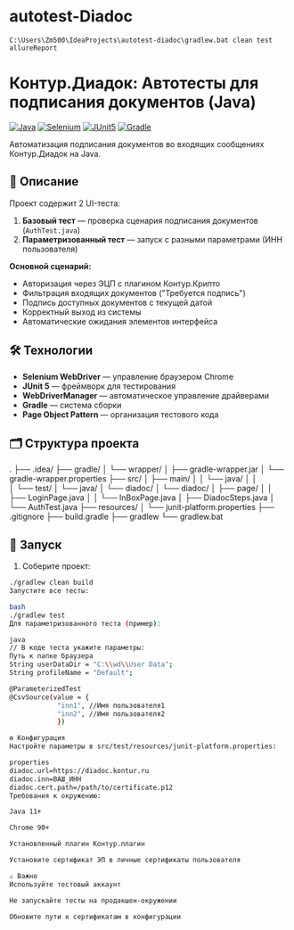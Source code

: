 # autotest-Diadoc
```shell
C:\Users\Zm500\IdeaProjects\autotest-diadoc\gradlew.bat clean test allureReport

```
# Контур.Диадок: Автотесты для подписания документов (Java)

[![Java](https://img.shields.io/badge/Java-11%2B-blue)](https://www.java.com/)
[![Selenium](https://img.shields.io/badge/Selenium-4.0%2B-orange)](https://www.selenium.dev/)
[![JUnit5](https://img.shields.io/badge/JUnit5-5.8%2B-green)](https://junit.org/junit5/)
[![Gradle](https://img.shields.io/badge/Gradle-7.5%2B-yellow)](https://gradle.org/)

Автоматизация подписания документов во входящих сообщениях Контур.Диадок на Java.

## 📝 Описание
Проект содержит 2 UI-теста:
1. **Базовый тест** — проверка сценария подписания документов (`AuthTest.java`)
2. **Параметризованный тест** — запуск с разными параметрами (ИНН пользователя)

**Основной сценарий:**
- Авторизация через ЭЦП с плагином Контур.Крипто
- Фильтрация входящих документов ("Требуется подпись")
- Подпись доступных документов с текущей датой
- Корректный выход из системы
- Автоматические ожидания элементов интерфейса

## 🛠 Технологии
- **Selenium WebDriver** — управление браузером Chrome
- **JUnit 5** — фреймворк для тестирования
- **WebDriverManager** — автоматическое управление драйверами
- **Gradle** — система сборки
- **Page Object Pattern** — организация тестового кода

## 🗂 Структура проекта
.
├── .idea/
├── gradle/
│   └── wrapper/
│       ├── gradle-wrapper.jar
│       └── gradle-wrapper.properties
├── src/
│   ├── main/
│   │   └── java/
│   │       
│   └── test/
│       └── java/
│           └── diadoc/
│               └── diadoc/
│                      ├── page/ 
│                      │   ├── LoginPage.java
│                      │   └── InBoxPage.java
│                      ├── DiadocSteps.java
│                      └── AuthTest.java
├── resources/
│   └── junit-platform.properties
├── .gitignore
├── build.gradle
├── gradlew
└── gradlew.bat
## 🚀 Запуск
1. Соберите проект:
```bash
./gradlew clean build
Запустите все тесты:

bash
./gradlew test
Для параметризованного теста (пример):

java
// В коде теста укажите параметры:
Путь к папке браузера
String userDataDir = "C:\\wd\\User Data";
String profileName = "Default"; 

@ParameterizedTest
@CsvSource(value = {
            "inn1", //Имя пользователя1
            "inn2", //Имя пользователя2
            })

⚙️ Конфигурация
Настройте параметры в src/test/resources/junit-platform.properties:

properties
diadoc.url=https://diadoc.kontur.ru
diadoc.inn=ВАШ_ИНН
diadoc.cert.path=/path/to/certificate.p12
Требования к окружению:

Java 11+

Chrome 90+

Установленный плагин Контур.плагин

Установите сертификат ЭП в личные сертификаты пользователя

⚠️ Важно
Используйте тестовый аккаунт

Не запускайте тесты на продакшен-окружении

Обновите пути к сертификатам в конфигурации